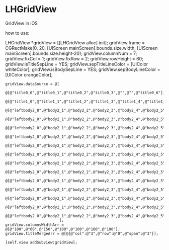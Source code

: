 # LHGridView
GridView in iOS


how to use:


LHGridView *gridView = [[LHGridView alloc] init];
    gridView.frame = CGRectMake(0, 20, [UIScreen mainScreen].bounds.size.width, [UIScreen mainScreen].bounds.size.height-20);
    gridView.columnNum = 7;
    gridView.fixCol = 1;
    gridView.fixRow = 2;
    gridView.rowHeight = 60;
    gridView.isTitleSepLine = YES;
    gridView.sepTitleLineColor = [UIColor whiteColor];
    gridView.isBodySepLine = YES;
    gridView.sepBodyLineColor = [UIColor orangeColor];
    
    gridView.dataSource = @[
                            @[@"title0_0",@"title0_1",@"title0_2",@"title0_3",@"",@"",@"title0_6"],
                            @[@"title1_0",@"title1_1",@"title1_2",@"title1_3",@"title1_4",@"title1_5",@"title1_6"],
                            @[@"leftbody2_0",@"body2_1",@"body2_2",@"body2_3",@"body2_4",@"body2_5",@"body2_6"],
                            @[@"leftbody2_0",@"body2_1",@"body2_2",@"body2_3",@"body2_4",@"body2_5",@"body2_6"],
                            @[@"leftbody2_0",@"body2_1",@"body2_2",@"body2_3",@"body2_4",@"body2_5",@"body2_6"],
                            @[@"leftbody2_0",@"body2_1",@"body2_2",@"body2_3",@"body2_4",@"body2_5",@"body2_6"],
                            @[@"leftbody2_0",@"body2_1",@"body2_2",@"body2_3",@"body2_4",@"body2_5",@"body2_6"],
                            @[@"leftbody2_0",@"body2_1",@"body2_2",@"body2_3",@"body2_4",@"body2_5",@"body2_6"],
                            @[@"leftbody2_0",@"body2_1",@"body2_2",@"body2_3",@"body2_4",@"body2_5",@"body2_6"],
                            @[@"leftbody2_0",@"body2_1",@"body2_2",@"body2_3",@"body2_4",@"body2_5",@"body2_6"],
                            @[@"leftbody2_0",@"body2_1",@"body2_2",@"body2_3",@"body2_4",@"body2_5",@"body2_6"],
                            @[@"leftbody2_0",@"body2_1",@"body2_2",@"body2_3",@"body2_4",@"body2_5",@"body2_6"],
                            @[@"leftbody2_0",@"body2_1",@"body2_2",@"body2_3",@"body2_4",@"body2_5",@"body2_6"],
                            @[@"leftbody2_0",@"body2_1",@"body2_2",@"body2_3",@"body2_4",@"body2_5",@"body2_6"],
                            @[@"leftbody2_0",@"body2_1",@"body2_2",@"body2_3",@"body2_4",@"body2_5",@"body2_6"],
                            ];
    gridView.columnsWidthArr = @[@"100",@"60",@"150",@"100",@"100",@"100",@"100"];
    gridView.titleMergeArr = @[@{@"col":@"3",@"row":@"0",@"span":@"3"}];
    
    [self.view addSubview:gridView];
